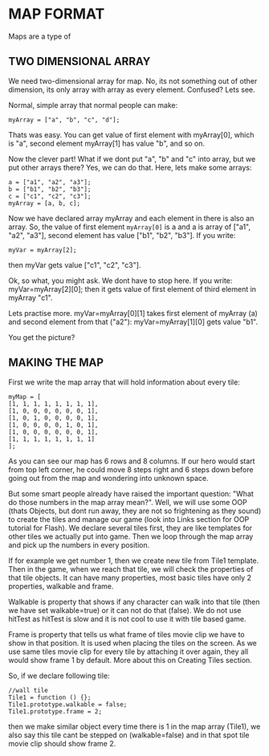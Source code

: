 # MAP FORMAT

Maps are a type of 


## TWO DIMENSIONAL ARRAY

We need two-dimensional array for map. No, its not something out of other dimension, its only array with array as every element. Confused? Lets see.

Normal, simple array that normal people can make:
```
myArray = ["a", "b", "c", "d"];
```

Thats was easy. You can get value of first element with myArray[0], which is "a", second element myArray[1] has value "b", and so on.

Now the clever part! What if we dont put "a", "b" and "c" into array, but we put other arrays there? Yes, we can do that. Here, lets make some arrays:

```
a = ["a1", "a2", "a3"];
b = ["b1", "b2", "b3"];
c = ["c1", "c2", "c3"];
myArray = [a, b, c];
```

Now we have declared array myArray and each element in there is also an array. So, the value of first element `myArray[0]` is a and a is array of ["a1", "a2", "a3"], second element has value ["b1", "b2", "b3"]. If you write:

```
myVar = myArray[2];
```

then myVar gets value ["c1", "c2", "c3"].

Ok, so what, you might ask. We dont have to stop here. If you write: myVar=myArray[2][0]; then it gets value of first element of third element in myArray "c1".

Lets practise more. myVar=myArray[0][1] takes first element of myArray (a) and second element from that ("a2"): myVar=myArray[1][0] gets value "b1".

You get the picture?


## MAKING THE MAP

First we write the map array that will hold information about every tile:

```
myMap = [
[1, 1, 1, 1, 1, 1, 1, 1],
[1, 0, 0, 0, 0, 0, 0, 1],
[1, 0, 1, 0, 0, 0, 0, 1],
[1, 0, 0, 0, 0, 1, 0, 1],
[1, 0, 0, 0, 0, 0, 0, 1],
[1, 1, 1, 1, 1, 1, 1, 1]
];
```

As you can see our map has 6 rows and 8 columns. If our hero would start from top left corner, he could move 8 steps right and 6 steps down before going out from the map and wondering into unknown space.

But some smart people already have raised the important question: "What do those numbers in the map array mean?". Well, we will use some OOP (thats Objects, but dont run away, they are not so frightening as they sound) to create the tiles and manage our game (look into Links section for OOP tutorial for Flash). We declare several tiles first, they are like templates for other tiles we actually put into game. Then we loop through the map array and pick up the numbers in every position.

If for example we get number 1, then we create new tile from Tile1 template. Then in the game, when we reach that tile, we will check the properties of that tile objects. It can have many properties, most basic tiles have only 2 properties, walkable and frame.

Walkable is property that shows if any character can walk into that tile (then we have set walkable=true) or it can not do that (false). We do not use hitTest as hitTest is slow and it is not cool to use it with tile based game.

Frame is property that tells us what frame of tiles movie clip we have to show in that position. It is used when placing the tiles on the screen. As we use same tiles movie clip for every tile by attaching it over again, they all would show frame 1 by default. More about this on Creating Tiles section.

So, if we declare following tile:

```
//wall tile
Tile1 = function () {};
Tile1.prototype.walkable = false;
Tile1.prototype.frame = 2;
```

then we make similar object every time there is 1 in the map array (Tile1), we also say this tile cant be stepped on (walkable=false) and in that spot tile movie clip should show frame 2.

